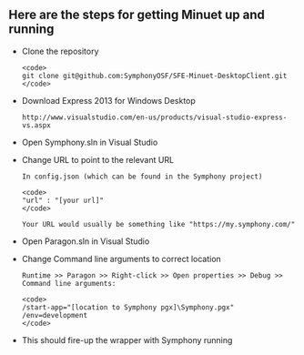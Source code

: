 ## Here are the steps for getting Minuet up and running

* Clone the repository

      <code>
      git clone git@github.com:SymphonyOSF/SFE-Minuet-DesktopClient.git
      </code>

* Download Express 2013 for Windows Desktop 

      http://www.visualstudio.com/en-us/products/visual-studio-express-vs.aspx

* Open Symphony.sln in Visual Studio

* Change URL to point to the relevant URL

      In config.json (which can be found in the Symphony project)
      
      <code>
      "url" : "[your url]"
      </code>

      Your URL would usually be something like "https://my.symphony.com/"

* Open Paragon.sln in Visual Studio 

* Change Command line arguments to correct location

      Runtime >> Paragon >> Right-click >> Open properties >> Debug >> Command line arguments:
      
      <code>
      /start-app="[location to Symphony pgx]\Symphony.pgx" /env=development
      </code>
      
* This should fire-up the wrapper with Symphony running 
